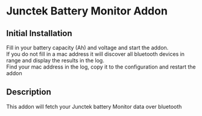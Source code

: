 # Junctek Battery Monitor Addon

## Initial Installation
Fill in your battery capacity (Ah) and voltage and start the addon.<br>
If you do not fill in a mac address it will discover all bluetooth devices in range and display the results in the log.<br>
Find your mac address in the log, copy it to the configuration and restart the addon

## Description
This addon will fetch your Junctek battery Monitor data over bluetooth